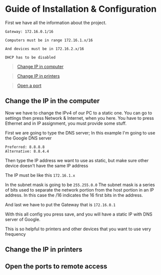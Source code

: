 # Guide of Installation & Configuration

First we have all the information about the project.

```
Gateway: 172.16.0.1/16

Computers must be in range 172.16.1.x/16

And devices must be in 172.16.2.x/16

DHCP has to be disabled
```

> [Change IP in computer](#change-the-ip-in-the-computer)

> [Change IP in printers](#change-the-ip-in-printers)

> [Open a port](#Open-the-ports-to-remote-access)

## Change the IP in the computer

Now we have to change the IPv4 of our PC to a static one.
You can go to settings then press Network & Internet,
when you here. You have to press Ethernet and in IP
assignment, you must provide some stuff.

First we are going to type the DNS server;
In this example I'm going to use the Google DNS server

```
Preferred: 8.8.8.8
Alternative: 8.8.4.4
```

Then type the IP address we want to use as static, but make sure other device doesn't have the same IP address

The IP must be like this `172.16.1.x`

In the subnet mask is going to be `255.255.0.0`
The subnet mask is a series of bits used to separate the network portion from the host portion in an IP address.
In this case the /16 indicates the 16 first bits in the address.

And last we have to put the Gateway that is `172.16.0.1`

With this all config you press save, and you will have a static IP
with DNS server of Google.

This is so helpful to printers and other devices that you want
to use very frequency

## Change the IP in printers


## Open the ports to remote access
